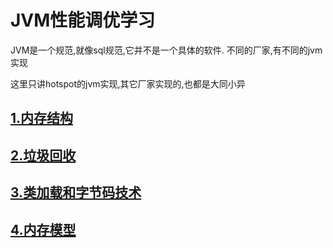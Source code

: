 # JVM性能调优学习

JVM是一个规范,就像sql规范,它并不是一个具体的软件. 不同的厂家,有不同的jvm实现

这里只讲hotspot的jvm实现,其它厂家实现的,也都是大同小异



## [1.内存结构](./memory-structure.md)

## [2.垃圾回收](./gc.md)

## [3.类加载和字节码技术](./classload.md)

## [4.内存模型](./memory-mode.md)

